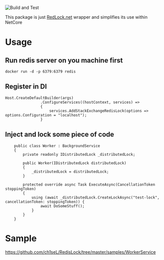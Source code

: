 ![Build and Test](https://github.com/ch1seL/RedisLock/workflows/Build%20and%20Test/badge.svg)

This package is just [RedLock.net](https://github.com/samcook/RedLock.net) wrapper and simplifies its use within NetCore

# Usage

## Run redis server on you machine first

`docker run -d -p 6379:6379 redis`


## Register in DI

```
Host.CreateDefaultBuilder(args)
                .ConfigureServices((hostContext, services) =>
                {
                    services.AddStackExchangeRedisLock(options => options.Configuration = "localhost");
                }
```

## Inject and lock some piece of code

```
    public class Worker : BackgroundService
    {
        private readonly IDistributedLock _distributedLock;

        public Worker(IDistributedLock distributedLock)
        {
            _distributedLock = distributedLock;
        }
        
        protected override async Task ExecuteAsync(CancellationToken stoppingToken)
        {
            using (await _distributedLock.CreateLockAsync("test-lock", cancellationToken: stoppingToken)) {
                await DoSomeStuff();
            }
        }
    }
```

# Sample

https://github.com/ch1seL/RedisLock/tree/master/samples/WorkerService
